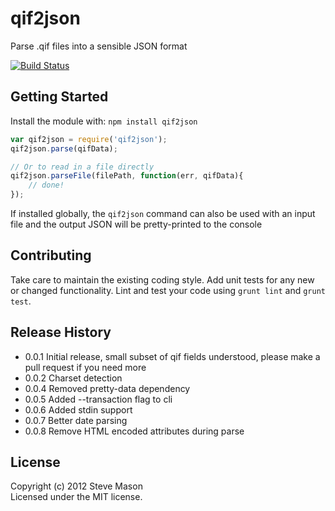 # qif2json

Parse .qif files into a sensible JSON format

[![Build Status](https://travis-ci.org/spmason/qif2json.svg)](https://travis-ci.org/spmason/qif2json)

## Getting Started
Install the module with: `npm install qif2json`

```javascript
var qif2json = require('qif2json');
qif2json.parse(qifData);

// Or to read in a file directly
qif2json.parseFile(filePath, function(err, qifData){
    // done!
});
```

If installed globally, the `qif2json` command can also be used with an input file and the output JSON will be pretty-printed to the console

## Contributing
Take care to maintain the existing coding style. Add unit tests for any new or changed functionality. Lint and test your code using `grunt lint` and `grunt test`.

## Release History
* 0.0.1 Initial release, small subset of qif fields understood, please make a pull request if you need more
* 0.0.2 Charset detection
* 0.0.4 Removed pretty-data dependency
* 0.0.5 Added --transaction flag to cli
* 0.0.6 Added stdin support
* 0.0.7 Better date parsing
* 0.0.8 Remove HTML encoded attributes during parse

## License
Copyright (c) 2012 Steve Mason  
Licensed under the MIT license.
